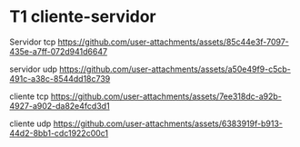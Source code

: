 # T1 cliente-servidor




Servidor tcp
https://github.com/user-attachments/assets/85c44e3f-7097-435e-a7ff-072d941d6647

servidor udp
https://github.com/user-attachments/assets/a50e49f9-c5cb-491c-a38c-8544dd18c739

cliente tcp
https://github.com/user-attachments/assets/7ee318dc-a92b-4927-a902-da82e4fcd3d1

cliente udp
https://github.com/user-attachments/assets/6383919f-b913-44d2-8bb1-cdc1922c00c1

